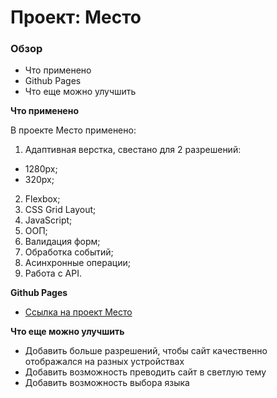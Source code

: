 # Проект: Место

### Обзор
* Что применено
* Github Pages
* Что еще можно улучшить

**Что применено**

В проекте Место применено:
1. Адаптивная верстка, cвестано для 2 разрешений:
  * 1280px;
  * 320px;
2. Flexbox;
3. CSS Grid Layout;
4. JavaScript;
5. ООП;
6. Валидация форм;
7. Обработка событий;
8. Асинхронные операции;
9. Работа с API.

**Github Pages**

* [Ссылка на проект Место](https://gilyazov-ranel.github.io/mesto/)

**Что еще можно улучшить**

* Добавить больше разрешений, чтобы сайт качественно отображался на разных устройствах
* Добавить возможность преводить сайт в светлую тему
* Добавить возможность выбора языка

